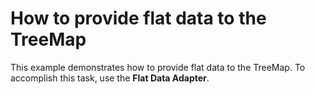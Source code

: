 # How to provide flat data to the TreeMap


This example demonstrates how to provide flat data to the TreeMap. To accomplish this task, use the <strong>Flat Data Adapter</strong>.

<br/>


